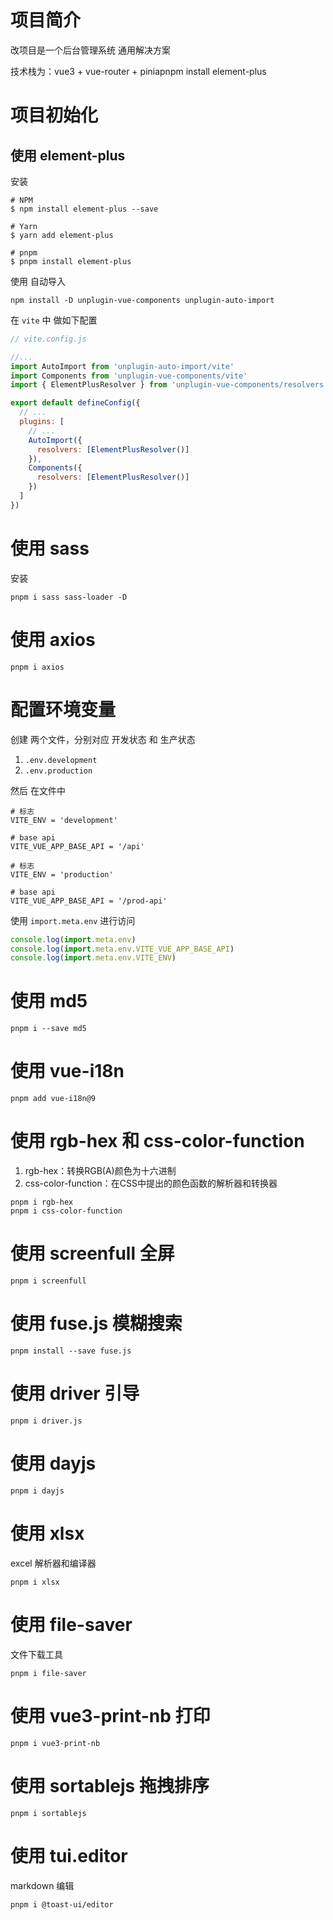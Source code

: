 # 项目简介

改项目是一个后台管理系统 通用解决方案

技术栈为：vue3 + vue-router + piniapnpm install element-plus

# 项目初始化

## 使用 element-plus

安装

```shell
# NPM
$ npm install element-plus --save

# Yarn
$ yarn add element-plus

# pnpm
$ pnpm install element-plus
```

使用 自动导入

```shell
npm install -D unplugin-vue-components unplugin-auto-import
```

在 `vite` 中 做如下配置

```js
// vite.config.js

//...
import AutoImport from 'unplugin-auto-import/vite'
import Components from 'unplugin-vue-components/vite'
import { ElementPlusResolver } from 'unplugin-vue-components/resolvers'

export default defineConfig({
  // ...
  plugins: [
    // ...
    AutoImport({
      resolvers: [ElementPlusResolver()]
    }),
    Components({
      resolvers: [ElementPlusResolver()]
    })
  ]
})
```

# 使用 sass

安装

```shell
pnpm i sass sass-loader -D
```

# 使用 axios

```shell
pnpm i axios
```

# 配置环境变量

创建 两个文件，分别对应 开发状态 和 生产状态

1. `.env.development`
2. `.env.production`

然后 在文件中

```shell
# 标志
VITE_ENV = 'development'

# base api
VITE_VUE_APP_BASE_API = '/api'
```

```shell
# 标志
VITE_ENV = 'production'

# base api
VITE_VUE_APP_BASE_API = '/prod-api'
```

使用 `import.meta.env` 进行访问

```js
console.log(import.meta.env)
console.log(import.meta.env.VITE_VUE_APP_BASE_API)
console.log(import.meta.env.VITE_ENV)
```

# 使用 md5

```shell
pnpm i --save md5
```

# 使用 vue-i18n

```shell
pnpm add vue-i18n@9
```

# 使用 rgb-hex 和 css-color-function

1. rgb-hex：转换RGB(A)颜色为十六进制
2. css-color-function：在CSS中提出的颜色函数的解析器和转换器

```shell
pnpm i rgb-hex
pnpm i css-color-function
```

# 使用 screenfull 全屏

```shell
pnpm i screenfull
```

# 使用 fuse.js 模糊搜索

```shell
pnpm install --save fuse.js
```

# 使用 driver 引导

```shell
pnpm i driver.js
```

# 使用 dayjs

```shell
pnpm i dayjs
```

# 使用 xlsx

excel 解析器和编译器

```shell
pnpm i xlsx

```

# 使用 file-saver

文件下载工具

```shell
pnpm i file-saver
```

# 使用 vue3-print-nb 打印

```shell
pnpm i vue3-print-nb
```

# 使用 sortablejs 拖拽排序

```shell
pnpm i sortablejs
```

# 使用 tui.editor

markdown 编辑

```shell
pnpm i @toast-ui/editor
```
